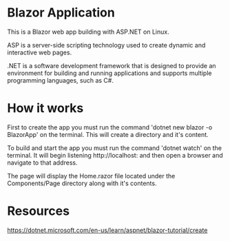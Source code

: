 # Blazor Application
This is a Blazor web app building with ASP.NET on Linux.

ASP is a server-side scripting technology used to create dynamic and interactive web pages. 

.NET is a software development framework that is designed to provide an environment for building and running applications and supports multiple programming languages, such as C#.

# How it works
First to create the app you must run the command 'dotnet new blazor -o BlazorApp' on the terminal. This will create a directory and it's content.

To build and start the app you must run the command 'dotnet watch' on the terminal. It will begin listening http://localhost:<port number> and then open a browser and navigate to that address.

The page will display the Home.razor file located under the Components/Page directory along with it's contents.

# Resources
https://dotnet.microsoft.com/en-us/learn/aspnet/blazor-tutorial/create
